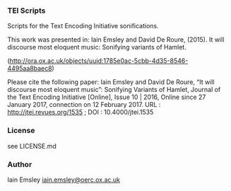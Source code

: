 ### TEI Scripts

Scripts for the Text Encoding Initiative sonifications.

This work was presented in:
Iain Emsley and David De Roure, (2015). It will discourse most eloquent music: Sonifying variants of Hamlet.

(http://ora.ox.ac.uk/objects/uuid:1785e0ac-5cbb-4d35-8546-4495aa8baec8)

Please cite the following paper:
Iain Emsley and David De Roure, “It will discourse most eloquent music”: Sonifying Variants of Hamlet, Journal of the Text Encoding Initiative [Online], Issue 10 | 2016, Online since 27 January 2017, connection on 12 February 2017. URL : http://jtei.revues.org/1535 ; DOI : 10.4000/jtei.1535 

### License

see LICENSE.md

### Author

Iain Emsley <iain.emsley@oerc.ox.ac.uk>
